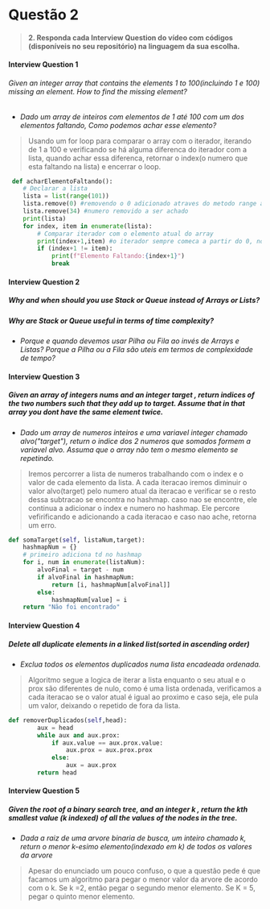 # Questão 2
> #### 2. Responda cada Interview Question do vídeo com códigos (disponíveis no seu repositório) na linguagem da sua escolha.

#### Interview Question 1
###### Given an integer array that contains the elements 1 to 100(incluindo 1 e 100) missing an element. How to find the missing element?

- <i> Dado um array de inteiros com elementos de 1 até 100 com um dos elementos faltando, Como podemos achar esse elemento?</i>

> Usando um for loop para comparar o array com o iterador, iterando de 1 a 100 e verificando se há alguma diferenca do iterador com a lista, quando achar essa diferenca, retornar o index(o numero que esta faltando na lista) e encerrar o loop.

```python
 def acharElementoFaltando():
    # Declarar a lista
    lista = list(range(101))
    lista.remove(0) #removendo o 0 adicionado atraves do metodo range acima
    lista.remove(34) #numero removido a ser achado
    print(lista)
    for index, item in enumerate(lista):
        # Comparar iterador com o elemento atual do array
        print(index+1,item) #o iterador sempre comeca a partir do 0, no java podemos comeca-lo a partir de 1
        if (index+1 != item):
            print(f"Elemento Faltando:{index+1}")
            break
```


#### Interview Question 2
##### Why and when should you use Stack or Queue instead of Arrays or Lists?
##### Why are Stack or Queue useful in terms of time complexity?
- <i> Porque e quando devemos usar Pilha ou Fila ao invés de Arrays e Listas? Porque a Pilha ou a Fila são uteis em termos de complexidade de tempo? </i>
> 

#### Interview Question 3
##### Given an array of integers nums and an integer target , return indices of the two numbers such that they add up to target. Assume that in that array you dont have the same element twice.
- <i> Dado um array de numeros inteiros e uma variavel integer chamado alvo("target"), return o indice dos 2 numeros que somados formem a variavel alvo. Assuma que o array não tem o mesmo elemento se repetindo.</i>

> Iremos percorrer a lista de numeros trabalhando com o index e o valor de cada elemento da lista. A cada iteracao iremos diminuir o valor alvo(target) pelo numero atual da iteracao e verificar se o resto dessa subtracao se encontra no hashmap. caso nao se encontre, ele continua a adicionar o index e numero no hashmap. Ele percore vefirificando e adicionando a cada iteracao e caso nao ache, retorna um erro.

```python
def somaTarget(self, listaNum,target):
    hashmapNum = {}
    # primeiro adiciona td no hashmap
    for i, num in enumerate(listaNum):
        alvoFinal = target - num  
        if alvoFinal in hashmapNum:
            return [i, hashmapNum[alvoFinal]]
        else: 
            hashmapNum[value] = i
    return "Não foi encontrado"
```

#### Interview Question 4
##### Delete all duplicate elements in a linked list(sorted in ascending order)
-  <i> Exclua todos os elementos duplicados numa lista encadeada ordenada. </i>

> Algoritmo segue a logica de iterar a lista enquanto o seu atual e o prox são diferentes de nulo, como é uma lista ordenada, verificamos a cada iteracao se o valor atual é igual ao proximo e caso seja, ele pula um valor, deixando o repetido de fora da lista. 
```python
def removerDuplicados(self,head):
        aux = head
        while aux and aux.prox:
            if aux.value == aux.prox.value:
                aux.prox = aux.prox.prox
            else:
                aux = aux.prox
        return head
```

#### Interview Question 5
##### Given the root of a binary search tree, and an integer k , return the kth smallest value (k indexed) of all the values of the nodes in the tree.
- <i> Dada a raiz de uma arvore binaria de busca, um inteiro chamado k, return o menor k-esimo elemento(indexado em k) de todos os valores da arvore</i>
> Apesar do enunciado um pouco confuso, o que a questão pede é que facamos um algoritmo para pegar o menor valor da arvore de acordo com o k. Se k =2, então pegar o segundo menor elemento. Se K = 5, pegar o quinto menor elemento.

```python

```
